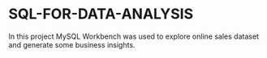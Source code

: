 # SQL-FOR-DATA-ANALYSIS
In this project MySQL Workbench was used to explore online sales dataset and generate some business insights.

